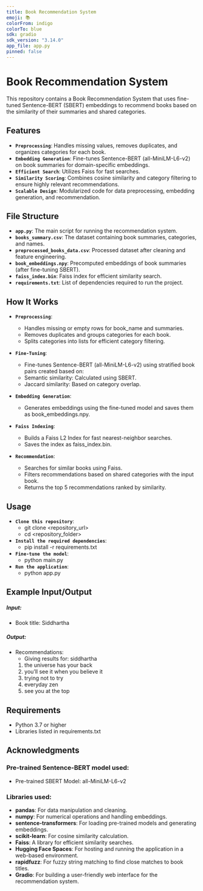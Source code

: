 ```yaml
---
title: Book Recommendation System
emoji: 📚
colorFrom: indigo
colorTo: blue
sdk: gradio
sdk_version: "3.14.0"
app_file: app.py
pinned: false
---
```


# Book Recommendation System

This repository contains a Book Recommendation System that uses fine-tuned Sentence-BERT (SBERT) embeddings to recommend books based on the similarity of their summaries and shared categories.

## Features
 - **`Preprocessing`**: Handles missing values, removes duplicates, and organizes categories for each book.
 - **`Embedding Generation`**: Fine-tunes Sentence-BERT (all-MiniLM-L6-v2) on book summaries for domain-specific embeddings.
 - **`Efficient Search`**: Utilizes Faiss for fast searches.
 - **`Similarity Scoring`**: Combines cosine similarity and category filtering to ensure highly relevant recommendations.
 - **`Scalable Design`**: Modularized code for data preprocessing, embedding generation, and recommendation.

## File Structure
 - **`app.py`**: The main script for running the recommendation system.
 - **`books_summary.csv`**: The dataset containing book summaries, categories, and names.
 - **`preprocessed_books_data.csv`**: Processed dataset after cleaning and feature engineering.
 - **`book_embeddings.npy`**: Precomputed embeddings of book summaries (after fine-tuning SBERT).
 - **`faiss_index.bin`**: Faiss index for efficient similarity search.
 - **`requirements.txt`**: List of dependencies required to run the project.

## How It Works
 - **`Preprocessing`**:
    - Handles missing or empty rows for book_name and summaries.
    - Removes duplicates and groups categories for each book.
    - Splits categories into lists for efficient category filtering.

 - **`Fine-Tuning`**:
    - Fine-tunes Sentence-BERT (all-MiniLM-L6-v2) using stratified book pairs created based on:
    - Semantic similarity: Calculated using SBERT.
    - Jaccard similarity: Based on category overlap.

 - **`Embedding Generation`**:
    - Generates embeddings using the fine-tuned model and saves them as book_embeddings.npy.

 - **`Faiss Indexing`**:
    - Builds a Faiss L2 Index for fast nearest-neighbor searches.
    - Saves the index as faiss_index.bin.

 - **`Recommendation`**:
     - Searches for similar books using Faiss.
     - Filters recommendations based on shared categories with the input book.
     - Returns the top 5 recommendations ranked by similarity.

## Usage
 - **`Clone this repository`**:
   - git clone <repository_url>
   - cd <repository_folder>
 - **`Install the required dependencies`**:
   - pip install -r requirements.txt
 - **`Fine-tune the model`**:
    - python main.py
 - **`Run the application`**:
   - python app.py

## Example Input/Output
##### Input:
- Book title: Siddhartha

##### Output:
- Recommendations:
    - Giving results for: siddhartha
    1. the universe has your back
    2. you’ll see it when you believe it
    3. trying not to try
    4. everyday zen
    5. see you at the top

## Requirements
- Python 3.7 or higher
- Libraries listed in requirements.txt

## Acknowledgments
### Pre-trained Sentence-BERT model used: 
- Pre-trained SBERT Model: all-MiniLM-L6-v2

### Libraries used:
- **pandas**: For data manipulation and cleaning.
- **numpy**: For numerical operations and handling embeddings.
- **sentence-transformers**: For loading pre-trained models and generating embeddings.
- **scikit-learn**: For cosine similarity calculation.
- **Faiss**: A library for efficient similarity searches.
- **Hugging Face Spaces**: For hosting and running the application in a web-based environment.
- **rapidfuzz**: For fuzzy string matching to find close matches to book titles.
- **Gradio**: For building a user-friendly web interface for the recommendation system.
